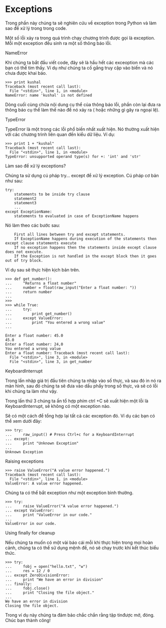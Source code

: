 # Exceptions

Trong phần này chúng ta sẽ nghiên cứu về exception trong Python và làm sao đề xử lý trong trong code.

Một số lỗi xảy ra trong quá trình chạy chương trình được gọi là exception. Mỗi một exception đều sinh ra một số thông báo lỗi.

NameError

Khi chúng ta bắt đầu viết code, đây sẽ là hầu hết các exceoption mà các bạn có thể tìm thấy. Ví dụ như chúng ta cố gắng truy cập vào biến và nó chưa được khai báo.

```text
>>> print kushal
Traceback (most recent call last):
  File "<stdin>", line 1, in <module>
NameError: name 'kushal' is not defined
```

Dòng cuối cùng chứa nội dung cụ thể của thông báo lỗi, phần còn lại đưa ra thông báo cụ thể làm thế nào để nó xảy ra \( hoặc những gì gây ra ngoại lệ\).

TypeError

TypeError là một trong các lỗi phổ biến nhất xuất hiện. Nó thường xuất hiện với các chương trình liên quan đến kiểu dữ liệu. Ví dụ:

```text
>>> print 1 + "kushal"
Traceback (most recent call last):
  File "<stdin>", line 1, in <module>
TypeError: unsupported operand type(s) for +: 'int' and 'str'
```

Làm sao để xử lý exceptions?

Chúng ta sử dụng cú pháp try... except để xử lý exception. Cú pháp cơ bản như sau:

```text
try:
    statements to be inside try clause
    statement2
    statement3
    ...
except ExceptionName:
    statements to evaluated in case of ExceptionName happens
```

Nó làm theo các bước sau:

```text
    First all lines between try and except statements.
    If ExceptionName happens during execution of the statements then except clause statements execute
    If no exception happens then the statements inside except clause does not execute.
    If the Exception is not handled in the except block then it goes out of try block.
```

Ví dụ sau sẽ thực hiện kịch bản trên.

```text
>>> def get_number():
...     "Returns a float number"
...     number = float(raw_input("Enter a float number: "))
...     return number
...
>>>
>>> while True:
...     try:
...         print get_number()
...     except ValueError:
...         print "You entered a wrong value"
...
```

```text
Enter a float number: 45.0
45.0
Enter a float number: 24,0
You entered a wrong value
Enter a float number: Traceback (most recent call last):
  File "<stdin>", line 3, in <module>
  File "<stdin>", line 3, in get_number
```

KeyboardInterrupt

Trong lần nhập giá trị đầu tiên chúng ta nhập vào số thực, và sau đó in nó ra màn hình, sau đó chúng ta sẽ đưa vào dấu phẩy trong số thực, và sẽ có lỗi khi chúng ta làm như vậy.

Trong lần thứ 3 chúng ta ấn tổ hợp phím ctrl +C sẽ xuất hiện một lỗi là KeyboardInterrupt, sẽ không có một exception nào.

Sẽ có một cách để tổng hợp lại tất cả các exception đó. Ví dụ các bạn có thể xem dưới đây:

```text
>>> try:
...     raw_input() # Press Ctrl+c for a KeyboardInterrupt
... except:
...     print "Unknown Exception"
...
Unknown Exception
```

Raising exceptions

```text
>>> raise ValueError("A value error happened.")
Traceback (most recent call last):
  File "<stdin>", line 1, in <module>
ValueError: A value error happened.
```

Chúng ta có thể bắt exception như một exception bình thường.

```text
>>> try:
...     raise ValueError("A value error happened.")
... except ValueError:
...     print "ValueError in our code."
...
ValueError in our code.
```

Using finally for cleanup

Nếu chúng ta muốn có một vài báo cái mỗi khi thực hiện trong mọi hoàn cảnh, chúng ta có thể sử dụng mệnh đề, nó sẽ chạy trước khi kết thúc biểu thức.

```text
>>> try:
...     fobj = open("hello.txt", "w")
...     res = 12 / 0
... except ZeroDivisionError:
...     print "We have an error in division"
... finally:
...     fobj.close()
...     print "Closing the file object."
...
We have an error in division
Closing the file object.
```

Trong ví dụ này chúng ta đảm bảo chắc chắn rằng tập tinđược mở, đóng. Chúc bạn thành công!

